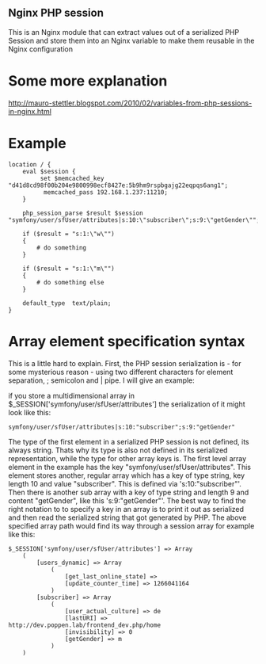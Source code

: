 Nginx PHP session
-------

This is an Nginx module that can extract values out of a serialized PHP Session and store them into an Nginx variable to make them reusable in the Nginx configuration

Some more explanation
=====================
http://mauro-stettler.blogspot.com/2010/02/variables-from-php-sessions-in-nginx.html

Example
===============

    location / {
        eval $session {
             set $memcached_key "d41d8cd98f00b204e9800998ecf8427e:5b9hm9rspbgajg22eqpqs6ang1";
              memcached_pass 192.168.1.237:11210;
        }

        php_session_parse $result $session "symfony/user/sfUser/attributes|s:10:\"subscriber\";s:9:\"getGender\"";

        if ($result = "s:1:\"w\"")
        {
            # do something
        }

        if ($result = "s:1:\"m\"")
        {
            # do something else 
        }
          
        default_type  text/plain;
    }


Array element specification syntax
==================================

This is a little hard to explain. First, the PHP session serialization is - for some mysterious reason - using two different characters for element separation, ; semicolon and | pipe. I will give an example:

if you store a multidimensional array in $_SESSION['symfony/user/sfUser/attributes'] the serialization of it might look like this:

    symfony/user/sfUser/attributes|s:10:"subscriber";s:9:"getGender"

The type of the first element in a serialized PHP session is not defined, its always string. Thats why its type is also not defined in its serialized representation, while the type for other array keys is. The first level array element in the example has the key "symfony/user/sfUser/attributes". This element stores another, regular array which has a key of type string, key length 10 and value "subscriber". This is defined via 's:10:"subscriber"'. Then there is another sub array with a key of type string and length 9 and content "getGender", like this 's:9:"getGender"'. The best way to find the right notation to to specify a key in an array is to print it out as serialized and then read the serialized string that got generated by PHP. 
The above specified array path would find its way through a session array for example like this:

    $_SESSION['symfony/user/sfUser/attributes'] => Array
        (
            [users_dynamic] => Array
                (
                    [get_last_online_state] => 
                    [update_counter_time] => 1266041164
                )
            [subscriber] => Array
                (
                    [user_actual_culture] => de
                    [lastURI] => http://dev.poppen.lab/frontend_dev.php/home
                    [invisibility] => 0
                    [getGender] => m
                )
        )
